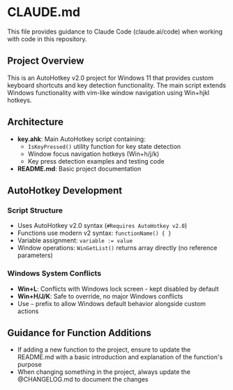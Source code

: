 # CLAUDE.md

This file provides guidance to Claude Code (claude.ai/code) when working with code in this repository.

## Project Overview

This is an AutoHotkey v2.0 project for Windows 11 that provides custom keyboard shortcuts and key detection functionality. The main script extends Windows functionality with vim-like window navigation using Win+hjkl hotkeys.

## Architecture

- **key.ahk**: Main AutoHotkey script containing:
  - `IsKeyPressed()` utility function for key state detection
  - Window focus navigation hotkeys (Win+h/j/k)
  - Key press detection examples and testing code
- **README.md**: Basic project documentation

## AutoHotkey Development

### Script Structure

- Uses AutoHotkey v2.0 syntax (`#Requires AutoHotkey v2.0`)
- Functions use modern v2 syntax: `functionName() { }`
- Variable assignment: `variable := value`
- Window operations: `WinGetList()` returns array directly (no reference parameters)

### Windows System Conflicts

- **Win+L**: Conflicts with Windows lock screen - kept disabled by default
- **Win+H/J/K**: Safe to override, no major Windows conflicts
- Use `~` prefix to allow Windows default behavior alongside custom actions

## Guidance for Function Additions

- If adding a new function to the project, ensure to update the README.md with a basic introduction and explanation of the function's purpose
- When changing something in the project, always update the @CHANGELOG.md to document the changes
